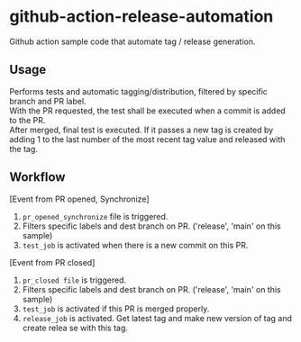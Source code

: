 # github-action-release-automation
Github action sample code that automate tag / release generation.

## Usage
Performs tests and automatic tagging/distribution, filtered by specific branch and PR label.     
With the PR requested, the test shall be executed when a commit is added to the PR.      
After merged, final test is executed. If it passes a new tag is created by adding 1 to the last number of the most recent tag value and released with the tag.

## Workflow
[Event from PR opened, Synchronize]
1. `pr_opened_synchronize` file is triggered.
2. Filters specific labels and dest branch on PR.  ('release', 'main' on this sample)
3. `test_job` is activated when there is a new commit on this PR.

[Event from PR closed]
1. `pr_closed file` is triggered.
2. Filters specific labels and dest branch on PR.  ('release', 'main' on this sample)
3. `test_job` is activated if this PR is merged properly.
4. `release_job` is activated. Get latest tag and make new version of tag and create relea se with this tag.
